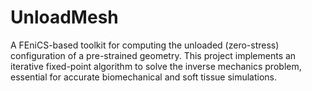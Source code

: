 # UnloadMesh
A FEniCS-based toolkit for computing the unloaded (zero-stress) configuration of a pre-strained geometry. This project implements an iterative fixed-point algorithm to solve the inverse mechanics problem, essential for accurate biomechanical and soft tissue simulations.
